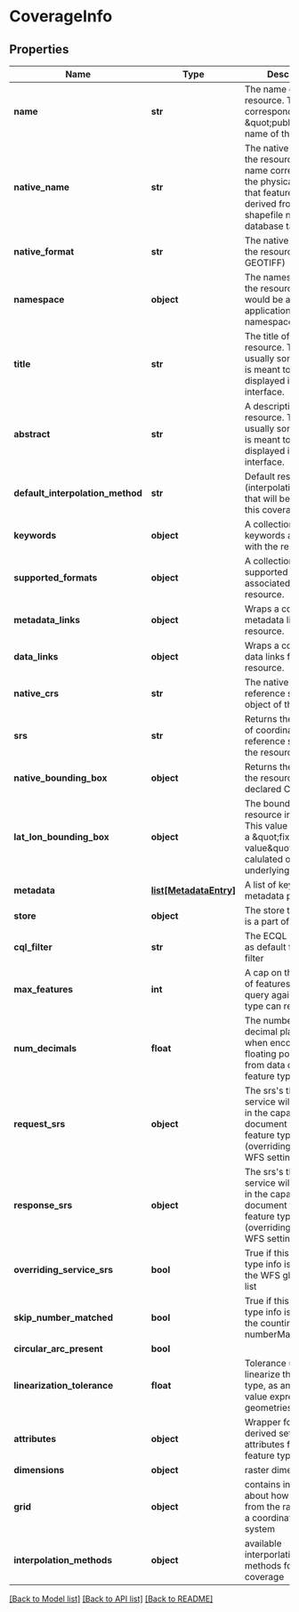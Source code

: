# CoverageInfo

## Properties
Name | Type | Description | Notes
------------ | ------------- | ------------- | -------------
**name** | **str** | The name of the resource. This name corresponds to the \&quot;published\&quot; name of the resource. | [optional] 
**native_name** | **str** | The native name of the resource. This name corresponds to the physical resource that feature type is derived from -- a shapefile name, a database table, etc... | [optional] 
**native_format** | **str** | The native format of the resource (e.g. GEOTIFF) | [optional] 
**namespace** | **object** | The namespace uri of the resource. Example would be an application schema namespace uri. | [optional] 
**title** | **str** | The title of the resource. This is usually something that is meant to be displayed in a user interface. | [optional] 
**abstract** | **str** | A description of the resource. This is usually something that is meant to be displayed in a user interface. | [optional] 
**default_interpolation_method** | **str** | Default resampling (interpolation) method that will be used for this coverage. | [optional] 
**keywords** | **object** | A collection of keywords associated with the resource. | [optional] 
**supported_formats** | **object** | A collection of supported formats associated with the resource. | [optional] 
**metadata_links** | **object** | Wraps a collection of metadata links for the resource. | [optional] 
**data_links** | **object** | Wraps a collection of data links for the resource. | [optional] 
**native_crs** | **str** | The native coordinate reference system object of the resource. | [optional] 
**srs** | **str** | Returns the identifier of coordinate reference system of the resource. | [optional] 
**native_bounding_box** | **object** | Returns the bounds of the resource in its declared CRS. | [optional] 
**lat_lon_bounding_box** | **object** | The bounds of the resource in lat / lon. This value represents a \&quot;fixed value\&quot; and is not calulated on the underlying dataset. | [optional] 
**metadata** | [**list[MetadataEntry]**](MetadataEntry.md) | A list of key/value metadata pairs. | [optional] 
**store** | **object** | The store the resource is a part of. | [optional] 
**cql_filter** | **str** | The ECQL string used as default feature type filter | [optional] 
**max_features** | **int** | A cap on the number of features that a query against this type can return. | [optional] 
**num_decimals** | **float** | The number of decimal places to use when encoding floating point numbers from data of this feature type. | [optional] 
**request_srs** | **object** | The srs&#x27;s that the WFS service will advertise in the capabilities document for this feature type (overriding the global WFS settings). | [optional] 
**response_srs** | **object** | The srs&#x27;s that the WFS service will advertise in the capabilities document for this feature type (overriding the global WFS settings). | [optional] 
**overriding_service_srs** | **bool** | True if this feature type info is overriding the WFS global SRS list | [optional] 
**skip_number_matched** | **bool** | True if this feature type info is overriding the counting of numberMatched. | [optional] 
**circular_arc_present** | **bool** |  | [optional] 
**linearization_tolerance** | **float** | Tolerance used to linearize this feature type, as an absolute value expressed in the geometries own CRS | [optional] 
**attributes** | **object** | Wrapper for the derived set of attributes for the feature type. | [optional] 
**dimensions** | **object** | raster dimensions | [optional] 
**grid** | **object** | contains information about how to translate from the raster plan to a coordinate reference system | [optional] 
**interpolation_methods** | **object** | available interporlations methods for this coverage | [optional] 

[[Back to Model list]](../README.md#documentation-for-models) [[Back to API list]](../README.md#documentation-for-api-endpoints) [[Back to README]](../README.md)

